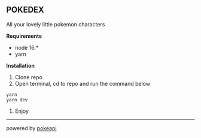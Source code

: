 ## POKEDEX

All your lovely little pokemon characters

**Requirements**

- node 16.\*
- yarn

**Installation**

1. Clone repo
1. Open terminal, cd to repo and run the command below

```
yarn
yarn dev
```

1. Enjoy

---

powered by [pokeapi](https://pokeapi.co/)
